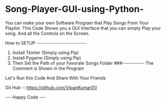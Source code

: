 # Song-Player-GUI-using-Python-
You can make your own Software Program that Play Songs From Your Playlist. This Code Shows you a GUI Interface that you can simply Play your song. And all the Controls on the Screen.


How to SETUP -------------------------

1. Install Tkinter (Simply using Pip)
2. Install Pygame  (Simply using Pip)
3. Then Set the Path of your Favorate Songs Folder ###----------- The Comment is Shown in the Program

Let's Run this Code
And Share With Your Friends

Git Hub -:  https://github.com/VipanKumar01/

--- Happy Code ---
